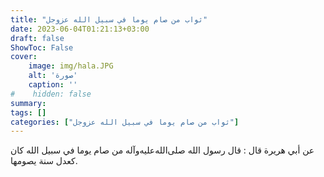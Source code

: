 ```yaml
---
title: "ثواب من صام يوما في سبيل الله عزوجل"
date: 2023-06-04T01:21:13+03:00
draft: false
ShowToc: False
cover:
    image: img/hala.JPG
    alt: 'صورة'
    caption: ''
#    hidden: false
summary: 
tags: []
categories: ["ثواب من صام يوما في سبيل الله عزوجل"]
---
```

عن أبي هريرة
قال : قال رسول الله صلى‌الله‌عليه‌وآله من صام يوما في سبيل الله كان كعدل سنة
يصومها.


